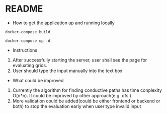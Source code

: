 # README

* How to get the application up and running locally

`docker-compose build`

`docker-compose up -d`

* Instructions

1. After successfully starting the server, user shall see the page for evaluating grids.
2. User should type the input manually into the text box.

* What could be improved

1. Currently the algorithm for finding conductive paths has time conplexity O(n*n). It could be improved by other approach(e.g. dfs.)
2. More validation could be added(could be either frontend or backend or both) to stop the evaluation early when user type invalid input

